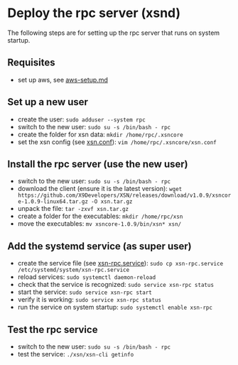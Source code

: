 # Deploy the rpc server (xsnd)
The following steps are for setting up the rpc server that runs on system startup.

## Requisites
- set up aws, see [aws-setup.md](/infra/misc/setup-aws.md)

## Set up a new user
- create the user: `sudo adduser --system rpc`
- switch to the new user: `sudo su -s /bin/bash - rpc`
- create the folder for xsn data: `mkdir /home/rpc/.xsncore`
- set the xsn config (see [xsn.conf](/infra/misc/xsn.conf)): `vim /home/rpc/.xsncore/xsn.conf`

## Install the rpc server (use the new user)
- switch to the new user: `sudo su -s /bin/bash - rpc`
- download the client (ensure it is the latest version): `wget https://github.com/X9Developers/XSN/releases/download/v1.0.9/xsncore-1.0.9-linux64.tar.gz -O xsn.tar.gz`
- unpack the file: `tar -zxvf xsn.tar.gz`
- create a folder for the executables: `mkdir /home/rpc/xsn`
- move the executables: `mv xsncore-1.0.9/bin/xsn* xsn/`

## Add the systemd service (as super user)
- create the service file (see [xsn-rpc.service](/infra/systemd-services/xsn-rpc.service)): `sudo cp xsn-rpc.service /etc/systemd/system/xsn-rpc.service`
- reload services: `sudo systemctl daemon-reload`
- check that the service is recognized: `sudo service xsn-rpc status`
- start the service: `sudo service xsn-rpc start`
- verify it is working: `sudo service xsn-rpc status`
- run the service on system startup: `sudo systemctl enable xsn-rpc`

## Test the rpc service
- switch to the new user: `sudo su -s /bin/bash - rpc`
- test the service: `./xsn/xsn-cli getinfo`
